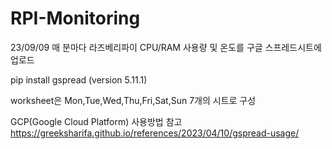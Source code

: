 # RPI-Monitoring
23/09/09
매 분마다 라즈베리파이 CPU/RAM 사용량 및 온도를 구글 스프레드시트에 업로드

pip install gspread (version 5.11.1)


worksheet은 Mon,Tue,Wed,Thu,Fri,Sat,Sun 7개의 시트로 구성

GCP(Google Cloud Platform) 사용방법 참고
https://greeksharifa.github.io/references/2023/04/10/gspread-usage/
